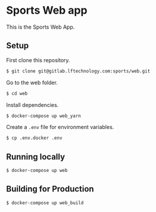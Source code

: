 # Sports Web app

This is the Sports Web App.

## Setup

First clone this repository.

```bash
$ git clone git@gitlab.lftechnology.com:sports/web.git
```

Go to the web folder.

```bash
$ cd web
```

Install dependencies.

```bash
$ docker-compose up web_yarn
```

Create a `.env` file for environment variables.

```bash
$ cp .env.docker .env
```

## Running locally

```bash
$ docker-compose up web
```

## Building for Production

```bash
$ docker-compose up web_build
```
